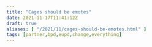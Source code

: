 ```yaml
---
title: "Cages should be emotes"
date: 2021-11-17T11:41:12Z
draft: true
aliases: [ "/2021/11/cages-should-be-emotes.html" ]
tags: [partner,bpd,eupd,change,everything]
---
```

